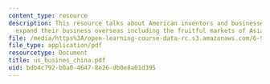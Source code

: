 ```yaml
---
content_type: resource
description: This resource talks about American inventors and businesses looking to
  expand their business overseas including the fruitful markets of Asia.
file: /media/https%3A/open-learning-course-data-rc.s3.amazonaws.com/6-901-inventions-and-patents-fall-2005/bdb4c792b0a046478e26db0e8a01d395_us_busines_china.pdf
file_type: application/pdf
resourcetype: Document
title: us_busines_china.pdf
uid: bdb4c792-b0a0-4647-8e26-db0e8a01d395
---
```


